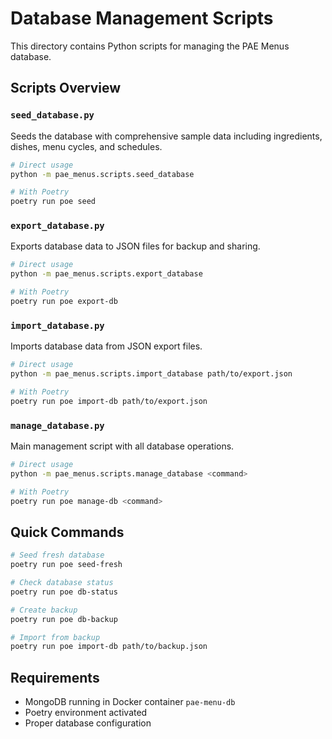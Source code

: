 # Database Management Scripts

This directory contains Python scripts for managing the PAE Menus database.

## Scripts Overview

### `seed_database.py`
Seeds the database with comprehensive sample data including ingredients, dishes, menu cycles, and schedules.

```bash
# Direct usage
python -m pae_menus.scripts.seed_database

# With Poetry
poetry run poe seed
```

### `export_database.py`
Exports database data to JSON files for backup and sharing.

```bash
# Direct usage
python -m pae_menus.scripts.export_database

# With Poetry
poetry run poe export-db
```

### `import_database.py`
Imports database data from JSON export files.

```bash
# Direct usage
python -m pae_menus.scripts.import_database path/to/export.json

# With Poetry
poetry run poe import-db path/to/export.json
```

### `manage_database.py`
Main management script with all database operations.

```bash
# Direct usage
python -m pae_menus.scripts.manage_database <command>

# With Poetry
poetry run poe manage-db <command>
```

## Quick Commands

```bash
# Seed fresh database
poetry run poe seed-fresh

# Check database status
poetry run poe db-status

# Create backup
poetry run poe db-backup

# Import from backup
poetry run poe import-db path/to/backup.json
```

## Requirements

- MongoDB running in Docker container `pae-menu-db`
- Poetry environment activated
- Proper database configuration 